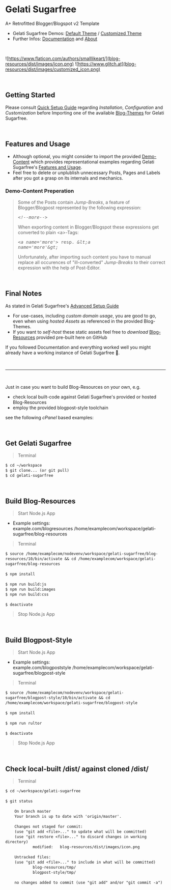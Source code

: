 # Gelati Sugarfree

A+ Retrofitted Blogger/Blogspot v2 Template

- Gelati Sugarfree Demos: [Default Theme](https://gelati.sugar3.io/) / [Customized Theme](https://www.glitch.at/)
- Further Infos: [Documentation](https://gelati.sugar3.io/p/docs.html) and [About](https://gelati.sugar3.io/p/about.html)

<br>

![https://www.flaticon.com/authors/smalllikeart/](blog-resources/dist/images/icon.png)
![https://www.glitch.at](blog-resources/dist/images/customized_icon.png)

<br>

## Getting Started

Please consult [Quick Setup Guide](https://gelati.sugar3.io/p/docs.html#quick_installation) regarding <i>Installation</i>, <i>Configuration</i> and <i>Customization</i> before Importing one of the available [Blog-Themes](blog-theme) for Gelati Sugarfree.

<br>

## Features and Usage
* Although optional, you might consider to import the provided [Demo-Content](demo-content) which provides representational examples regarding Gelati Sugarfree's [Features and Usage](https://gelati.sugar3.io/p/about.html).
* Feel free to delete or unplublish unnecessary Posts, Pages and Labels after you got a grasp on its internals and mechanics.
### Demo-Content Preperation
> Some of the Posts contain <i>Jump-Breaks</i>, a feature of Blogger/Blogpost represented by the following expression: <pre><i>&lt;!--more--&gt;</i></pre> 
> When exporting content in Blogger/Blogspot these expressions get converted to plain &lt;a&gt;-Tags: <pre><i>&lt;a name='more'&gt;</i> resp. <i>&amp;lt;a name='more'&amp;gt;</i></pre>
> Unfortunately, after importing such content you have to manual replace all occurences of "ill-converted" <i>Jump-Breaks</i> to their correct expression with the help of Post-Editor.

<br>

## Final Notes

As stated in Gelati Sugarfree's [Advanced Setup Guide](https://gelati.sugar3.io/p/docs.html#advanced_setup)
* For use-cases, including <i>custom domain usage</i>, you are good to go, even when using <i>hosted Assets</i> as referenced in the provided Blog-Themes.
* If you want to <i>self-host</i> these static assets feel free to <i>download</i> [Blog-Resources](blog-resources) provided pre-built here on GitHub

If you followed Documentation and everything worked well you might already have a working instance of Gelati Sugarfree 🎉.

<br>
<hr>
<br>

Just in case you want to build Blog-Resources on your own, e.g.

* check local built-code against Gelati Sugarfree's provided or hosted Blog-Resources
* employ the provided blogpost-style toolchain

see the following <i>cPanel</i> based examples:

<br>

## Get Gelati Sugarfree 
> Terminal
```
$ cd ~/workspace
$ git clone... (or git pull)
$ cd gelati-sugarfree
```

<br>

## Build Blog-Resources
> Start Node.js App
* Example settings:<br>
example.com/blogresources /home/examplecom/workspace/gelati-sugarfree/blog-resources
> Terminal
```
$ source /home/examplecom/nodevenv/workspace/gelati-sugarfree/blog-resources/10/bin/activate && cd /home/examplecom/workspace/gelati-sugarfree/blog-resources

$ npm install

$ npm run build:js
$ npm run build:images
$ npm run build:css

$ deactivate
```
> Stop Node.js App

<br>

## Build Blogpost-Style 
> Start Node.js App
* Example settings:<br>
example.com/blogpoststyle /home/examplecom/workspace/gelati-sugarfree/blogpost-style
> Terminal
```
$ source /home/examplecom/nodevenv/workspace/gelati-sugarfree/blogpost-style/10/bin/activate && cd /home/examplecom/workspace/gelati-sugarfree/blogpost-style

$ npm install

$ npm run rultor

$ deactivate
```
> Stop Node.js App

<br>

## Check local-built /dist/ against cloned /dist/
> Terminal
```
$ cd ~/workspace/gelati-sugarfree

$ git status

    On branch master
    Your branch is up to date with 'origin/master'.

    Changes not staged for commit:
    (use "git add <file>..." to update what will be committed)
    (use "git restore <file>..." to discard changes in working directory)
            modified:   blog-resources/dist/images/icon.png

    Untracked files:
    (use "git add <file>..." to include in what will be committed)
            blog-resources/tmp/
            blogpost-style/tmp/

    no changes added to commit (use "git add" and/or "git commit -a")
```